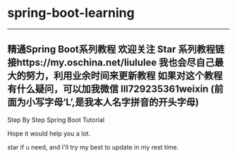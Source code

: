 # spring-boot-learning

------
精通Spring Boot系列教程 
欢迎关注 Star
系列教程链接https://my.oschina.net/liululee
我也会尽自己最大的努力，利用业余时间来更新教程
如果对这个教程有什么疑问，可以加我微信 lll729235361weixin (前面为小写字母‘L’,是我本人名字拼音的开头字母)
------
Step By Step Spring Boot Tutorial

Hope it would help you a lot.

star if u need, and I'll try my best to update in my rest time.
